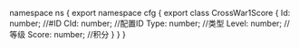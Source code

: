 namespace ns {
	export namespace cfg {
		export class CrossWar1Score {
			Id: number;		//#ID
			CId: number;		//配置ID
			Type: number;		//类型
			Level: number;		//等级
			Score: number;		//积分
		}
	}
}